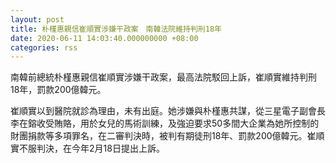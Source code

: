 ```yaml
---
layout: post
title: 朴槿惠親信崔順實涉嫌干政案　南韓法院維持判刑18年
date: 2020-06-11 14:03:40.000000000 +08:00
categories: rss
---
```


南韓前總統朴槿惠親信崔順實涉嫌干政案，最高法院駁回上訴，崔順實維持判刑18年，罰款200億韓元。

崔順實以到醫院就診為理由，未有出庭。她涉嫌與朴槿惠共謀，從三星電子副會長李在鎔收受賄賂，用於女兒的馬術訓練，及強迫要求50多間大企業為她所控制的財團捐款等多項罪名，在二審判決時，被判有期徒刑18年、罰款200億韓元。崔順實不服判決，在今年2月18日提出上訴。
